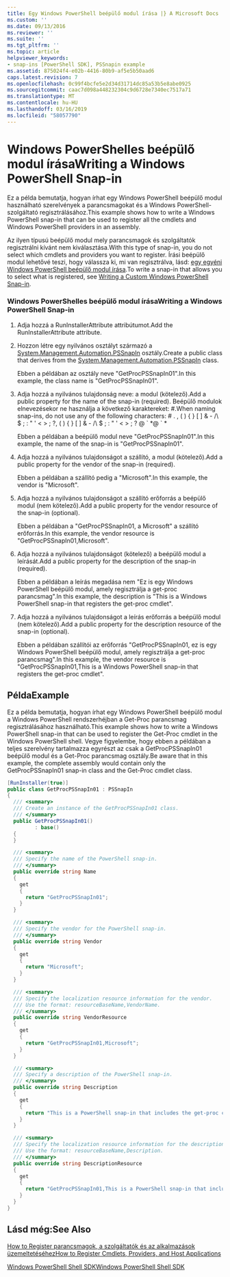 ```yaml
---
title: Egy Windows PowerShell beépülő modul írása |} A Microsoft Docs
ms.custom: ''
ms.date: 09/13/2016
ms.reviewer: ''
ms.suite: ''
ms.tgt_pltfrm: ''
ms.topic: article
helpviewer_keywords:
- snap-ins [PowerShell SDK], PSSnapin example
ms.assetid: 875024f4-e02b-4416-80b9-af5e5b50aad6
caps.latest.revision: 7
ms.openlocfilehash: 0c99f4bcfe5e2d34d31714dc85a53b5e8abe0925
ms.sourcegitcommit: caac7d098a448232304c9d6728e7340ec7517a71
ms.translationtype: MT
ms.contentlocale: hu-HU
ms.lasthandoff: 03/16/2019
ms.locfileid: "58057790"
---
```

# <a name="writing-a-windows-powershell-snap-in"></a><span data-ttu-id="f5724-102">Windows PowerShelles beépülő modul írása</span><span class="sxs-lookup"><span data-stu-id="f5724-102">Writing a Windows PowerShell Snap-in</span></span>

<span data-ttu-id="f5724-103">Ez a példa bemutatja, hogyan írhat egy Windows PowerShell beépülő modul használható szerelvények a parancsmagokat és a Windows PowerShell-szolgáltató regisztrálásához.</span><span class="sxs-lookup"><span data-stu-id="f5724-103">This example shows how to write a Windows PowerShell snap-in that can be used to register all the cmdlets and Windows PowerShell providers in an assembly.</span></span>

<span data-ttu-id="f5724-104">Az ilyen típusú beépülő modul mely parancsmagok és szolgáltatók regisztrálni kívánt nem kiválasztása.</span><span class="sxs-lookup"><span data-stu-id="f5724-104">With this type of snap-in, you do not select which cmdlets and providers you want to register.</span></span> <span data-ttu-id="f5724-105">Írási beépülő modul lehetővé teszi, hogy válassza ki, mi van regisztrálva, lásd: [egy egyéni Windows PowerShell beépülő modul írása](./writing-a-custom-windows-powershell-snap-in.md).</span><span class="sxs-lookup"><span data-stu-id="f5724-105">To write a snap-in that allows you to select what is registered, see [Writing a Custom Windows PowerShell Snap-in](./writing-a-custom-windows-powershell-snap-in.md).</span></span>

### <a name="writing-a-windows-powershell-snap-in"></a><span data-ttu-id="f5724-106">Windows PowerShelles beépülő modul írása</span><span class="sxs-lookup"><span data-stu-id="f5724-106">Writing a Windows PowerShell Snap-in</span></span>

1. <span data-ttu-id="f5724-107">Adja hozzá a RunInstallerAttribute attribútumot.</span><span class="sxs-lookup"><span data-stu-id="f5724-107">Add the RunInstallerAttribute attribute.</span></span>

2. <span data-ttu-id="f5724-108">Hozzon létre egy nyilvános osztályt származó a [System.Management.Automation.PSSnapIn](/dotnet/api/System.Management.Automation.PSSnapIn) osztály.</span><span class="sxs-lookup"><span data-stu-id="f5724-108">Create a public class that derives from the [System.Management.Automation.PSSnapIn](/dotnet/api/System.Management.Automation.PSSnapIn) class.</span></span>

    <span data-ttu-id="f5724-109">Ebben a példában az osztály neve "GetProcPSSnapIn01".</span><span class="sxs-lookup"><span data-stu-id="f5724-109">In this example, the class name is "GetProcPSSnapIn01".</span></span>

3. <span data-ttu-id="f5724-110">Adja hozzá a nyilvános tulajdonság neve: a modul (kötelező).</span><span class="sxs-lookup"><span data-stu-id="f5724-110">Add a public property for the name of the snap-in (required).</span></span> <span data-ttu-id="f5724-111">Beépülő modulok elnevezésekor ne használja a következő karaktereket: #.</span><span class="sxs-lookup"><span data-stu-id="f5724-111">When naming snap-ins, do not use any of the following characters: # .</span></span> <span data-ttu-id="f5724-112">, ( ) { } [ ] & - /\ $ ; : " ' \< > ; ?</span><span class="sxs-lookup"><span data-stu-id="f5724-112">, ( ) { } [ ] & - /\ $ ; : " ' \< > ; ?</span></span> <span data-ttu-id="f5724-113">@ \` \*</span><span class="sxs-lookup"><span data-stu-id="f5724-113">@ \` \*</span></span>

    <span data-ttu-id="f5724-114">Ebben a példában a beépülő modul neve "GetProcPSSnapIn01".</span><span class="sxs-lookup"><span data-stu-id="f5724-114">In this example, the name of the snap-in is "GetProcPSSnapIn01".</span></span>

4. <span data-ttu-id="f5724-115">Adja hozzá a nyilvános tulajdonságot a szállító, a modul (kötelező).</span><span class="sxs-lookup"><span data-stu-id="f5724-115">Add a public property for the vendor of the snap-in (required).</span></span>

    <span data-ttu-id="f5724-116">Ebben a példában a szállító pedig a "Microsoft".</span><span class="sxs-lookup"><span data-stu-id="f5724-116">In this example, the vendor is "Microsoft".</span></span>

5. <span data-ttu-id="f5724-117">Adja hozzá a nyilvános tulajdonságot a szállító erőforrás a beépülő modul (nem kötelező).</span><span class="sxs-lookup"><span data-stu-id="f5724-117">Add a public property for the vendor resource of the snap-in (optional).</span></span>

    <span data-ttu-id="f5724-118">Ebben a példában a "GetProcPSSnapIn01, a Microsoft" a szállító erőforrás.</span><span class="sxs-lookup"><span data-stu-id="f5724-118">In this example, the vendor resource is "GetProcPSSnapIn01,Microsoft".</span></span>

6. <span data-ttu-id="f5724-119">Adja hozzá a nyilvános tulajdonságot (kötelező) a beépülő modul a leírását.</span><span class="sxs-lookup"><span data-stu-id="f5724-119">Add a public property for the description of the snap-in (required).</span></span>

    <span data-ttu-id="f5724-120">Ebben a példában a leírás megadása nem "Ez is egy Windows PowerShell beépülő modul, amely regisztrálja a get-proc parancsmag".</span><span class="sxs-lookup"><span data-stu-id="f5724-120">In this example, the description is "This is a Windows PowerShell snap-in that registers the get-proc cmdlet".</span></span>

7. <span data-ttu-id="f5724-121">Adja hozzá a nyilvános tulajdonságot a leírás erőforrás a beépülő modul (nem kötelező).</span><span class="sxs-lookup"><span data-stu-id="f5724-121">Add a public property for the description resource of the snap-in (optional).</span></span>

    <span data-ttu-id="f5724-122">Ebben a példában szállítói az erőforrás "GetProcPSSnapIn01, ez is egy Windows PowerShell beépülő modul, amely regisztrálja a get-proc parancsmag".</span><span class="sxs-lookup"><span data-stu-id="f5724-122">In this example, the vendor resource is "GetProcPSSnapIn01,This is a Windows PowerShell snap-in that registers the get-proc cmdlet".</span></span>

## <a name="example"></a><span data-ttu-id="f5724-123">Példa</span><span class="sxs-lookup"><span data-stu-id="f5724-123">Example</span></span>

<span data-ttu-id="f5724-124">Ez a példa bemutatja, hogyan írhat egy Windows PowerShell beépülő modul a Windows PowerShell rendszerhéjban a Get-Proc parancsmag regisztrálásához használható.</span><span class="sxs-lookup"><span data-stu-id="f5724-124">This example shows how to write a Windows PowerShell snap-in that can be used to register the Get-Proc cmdlet in the Windows PowerShell shell.</span></span> <span data-ttu-id="f5724-125">Vegye figyelembe, hogy ebben a példában a teljes szerelvény tartalmazza egyrészt az csak a GetProcPSSnapIn01 beépülő modul és a Get-Proc parancsmag osztály.</span><span class="sxs-lookup"><span data-stu-id="f5724-125">Be aware that in this example, the complete assembly would contain only the GetProcPSSnapIn01 snap-in class and the Get-Proc cmdlet class.</span></span>

```csharp
[RunInstaller(true)]
public class GetProcPSSnapIn01 : PSSnapIn
{
  /// <summary>
  /// Create an instance of the GetProcPSSnapIn01 class.
  /// </summary>
  public GetProcPSSnapIn01()
         : base()
  {
  }

  /// <summary>
  /// Specify the name of the PowerShell snap-in.
  /// </summary>
  public override string Name
  {
    get
    {
      return "GetProcPSSnapIn01";
    }
  }

  /// <summary>
  /// Specify the vendor for the PowerShell snap-in.
  /// </summary>
  public override string Vendor
  {
    get
    {
      return "Microsoft";
    }
  }

  /// <summary>
  /// Specify the localization resource information for the vendor.
  /// Use the format: resourceBaseName,VendorName.
  /// </summary>
  public override string VendorResource
  {
    get
    {
      return "GetProcPSSnapIn01,Microsoft";
    }
  }

  /// <summary>
  /// Specify a description of the PowerShell snap-in.
  /// </summary>
  public override string Description
  {
    get
    {
      return "This is a PowerShell snap-in that includes the get-proc cmdlet.";
    }
  }

  /// <summary>
  /// Specify the localization resource information for the description.
  /// Use the format: resourceBaseName,Description.
  /// </summary>
  public override string DescriptionResource
  {
    get
    {
      return "GetProcPSSnapIn01,This is a PowerShell snap-in that includes the get-proc cmdlet.";
    }
  }
}
```

## <a name="see-also"></a><span data-ttu-id="f5724-126">Lásd még:</span><span class="sxs-lookup"><span data-stu-id="f5724-126">See Also</span></span>

[<span data-ttu-id="f5724-127">How to Register parancsmagok, a szolgáltatók és az alkalmazások üzemeltetéséhez</span><span class="sxs-lookup"><span data-stu-id="f5724-127">How to Register Cmdlets, Providers, and Host Applications</span></span>](http://msdn.microsoft.com/en-us/a41e9054-29c8-40ab-bf2b-8ce4e7ec1c8c)

[<span data-ttu-id="f5724-128">Windows PowerShell Shell SDK</span><span class="sxs-lookup"><span data-stu-id="f5724-128">Windows PowerShell Shell SDK</span></span>](../windows-powershell-reference.md)
